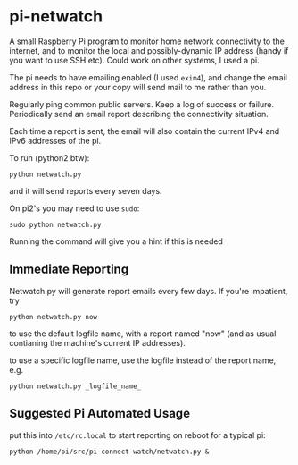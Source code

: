 # pi-netwatch

A small Raspberry Pi program to monitor home network connectivity to the internet, and to monitor the local and possibly-dynamic IP address (handy if you want to use SSH etc). Could work on other systems, I used a pi.

The pi needs to have emailing enabled (I used `exim4`), and change the email address in this repo or your copy will send mail to me rather than you.

Regularly ping common public servers. Keep a log of success or failure. Periodically send an email report describing the connectivity situation.

Each time a report is sent, the email will also contain the current IPv4 and IPv6 addresses of the pi.

To run (python2 btw):

`python netwatch.py`

and it will send reports every seven days.

On pi2's you may need to use `sudo`:

`sudo python netwatch.py`

Running the command will give you a hint if this is needed

## Immediate Reporting

Netwatch.py will generate report emails every few days. If you're impatient, try

`python netwatch.py now`

to use the default logfile name, with a report named "now" (and as usual contianing the machine's current IP addresses).

to use a specific logfile name, use the logfile instead of the report name, e.g.

`python netwatch.py _logfile_name_`

## Suggested Pi Automated Usage

put this into `/etc/rc.local` to start reporting on reboot for a typical pi:

```
python /home/pi/src/pi-connect-watch/netwatch.py &
```



